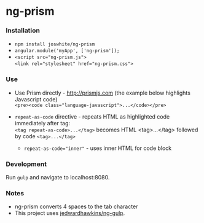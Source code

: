 # ng-prism

### Installation

- `npm install joswhite/ng-prism`
- `angular.module('myApp', ['ng-prism']);`
- `<script src="ng-prism.js">`<br>
  `<link rel="stylesheet" href="ng-prism.css">`

### Use

- Use Prism directly - http://prismjs.com (the example below highlights Javascript code)<br>
  `<pre><code class="language-javascript">...</code></pre>`
  
- `repeat-as-code` directive - repeats HTML as highlighted code immediately after tag:<br>
  `<tag repeat-as-code>...</tag>` becomes HTML &lt;tag&gt;...&lt;/tag&gt; followed by code `<tag>...</tag>`
   * `repeat-as-code="inner"` - uses inner HTML for code block
    
### Development

Run `gulp` and navigate to localhost:8080. 

### Notes

- ng-prism converts 4 spaces to the tab character 
- This project uses [jedwardhawkins/ng-gulp](https://www.github.com/jedwardhawkins/ng-gulp).